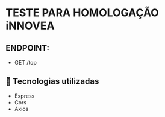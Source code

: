 # TESTE PARA HOMOLOGAÇÃO iNNOVEA

## ENDPOINT:

- GET /top

## :wrench: Tecnologias utilizadas

- Express
- Cors
- Axios

